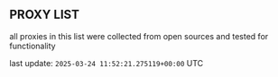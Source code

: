 ## PROXY LIST

all proxies in this list were collected from open sources and tested for functionality

last update: `2025-03-24 11:52:21.275119+00:00` UTC
